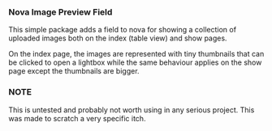 ### Nova Image Preview Field

This simple package adds a field to nova for showing a collection of uploaded images both on the index (table view) and show pages.

On the index page, the images are represented with tiny thumbnails that can be clicked to open a lightbox while the same behaviour applies on the show page except the thumbnails are bigger.

### NOTE
This is untested and probably not worth using in any serious project. This was made to scratch a very specific itch.